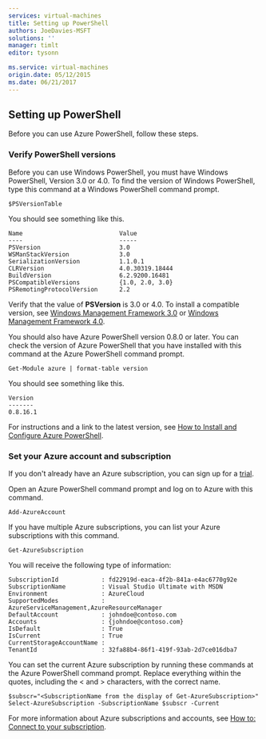 ```yaml
---
services: virtual-machines
title: Setting up PowerShell
authors: JoeDavies-MSFT
solutions: ''
manager: timlt
editor: tysonn

ms.service: virtual-machines
origin.date: 05/12/2015
ms.date: 06/21/2017
---
```


## Setting up PowerShell

Before you can use Azure PowerShell, follow these steps.

### Verify PowerShell versions

Before you can use Windows PowerShell, you must have Windows PowerShell, Version 3.0 or 4.0. To find the version of Windows PowerShell, type this command at a Windows PowerShell command prompt.

```
$PSVersionTable
```

You should see something like this.

```
Name                           Value
----                           -----
PSVersion                      3.0
WSManStackVersion              3.0
SerializationVersion           1.1.0.1
CLRVersion                     4.0.30319.18444
BuildVersion                   6.2.9200.16481
PSCompatibleVersions           {1.0, 2.0, 3.0}
PSRemotingProtocolVersion      2.2
```

Verify that the value of **PSVersion** is 3.0 or 4.0. To install a compatible version, see [Windows Management Framework 3.0](http://www.microsoft.com/download/details.aspx?id=34595) or [Windows Management Framework 4.0](http://www.microsoft.com/zh-CN/download/details.aspx?id=40855).

You should also have Azure PowerShell version 0.8.0 or later. You can check the version of Azure PowerShell that you have installed with this command at the Azure PowerShell command prompt.

```
Get-Module azure | format-table version
```

You should see something like this.

```
Version
-------
0.8.16.1
```

For instructions and a link to the latest version, see [How to Install and Configure Azure PowerShell](../articles/powershell-install-configure.md).

### Set your Azure account and subscription

If you don't already have an Azure subscription, you can sign up for a [trial](https://www.azure.cn/pricing/1rmb-trial/).

Open an Azure PowerShell command prompt and log on to Azure with this command.

```
Add-AzureAccount
```

If you have multiple Azure subscriptions, you can list your Azure subscriptions with this command.

```
Get-AzureSubscription
```

You will receive the following type of information:

```
SubscriptionId            : fd22919d-eaca-4f2b-841a-e4ac6770g92e
SubscriptionName          : Visual Studio Ultimate with MSDN
Environment               : AzureCloud
SupportedModes            : AzureServiceManagement,AzureResourceManager
DefaultAccount            : johndoe@contoso.com
Accounts                  : {johndoe@contoso.com}
IsDefault                 : True
IsCurrent                 : True
CurrentStorageAccountName : 
TenantId                  : 32fa88b4-86f1-419f-93ab-2d7ce016dba7
```

You can set the current Azure subscription by running these commands at the Azure PowerShell command prompt. Replace everything within the quotes, including the < and > characters, with the correct name.

```
$subscr="<SubscriptionName from the display of Get-AzureSubscription>"
Select-AzureSubscription -SubscriptionName $subscr -Current	
```

For more information about Azure subscriptions and accounts, see [How to: Connect to your subscription](../articles/powershell-install-configure.md#Connect).
